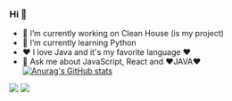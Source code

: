 ### Hi 👋

- 🔭 I’m currently working on Clean House (is my project)
- 🌱 I’m currently learning Python
- ❤️ I love Java and it's my favorite language ❤️
- 💬 Ask me about JavaScript, React and ❤️JAVA❤️
        <div data-v-04031a2b="" class="image" style="background-image: url(&quot;https://ouch-cdn.icons8.com/preview/812/6f20c062-d79f-4269-b43e-9d8510fedacc.png&quot;);"></div>
 [![Anurag's GitHub stats](https://github-readme-stats.vercel.app/api?username=anuraghazra)](https://github.com/anuraghazra/github-readme-stats)
  
[<img src="https://img.shields.io/badge/linkedin-%230077B5.svg?&style=for-the-badge&logo=linkedin&logoColor=white" />](https://www.linkedin.com/in/rian-m-9535b9116/) [<img src = "https://img.shields.io/badge/instagram-%23E4405F.svg?&style=for-the-badge&logo=instagram&logoColor=white">](https://www.instagram.com/rian_mendes5/)
